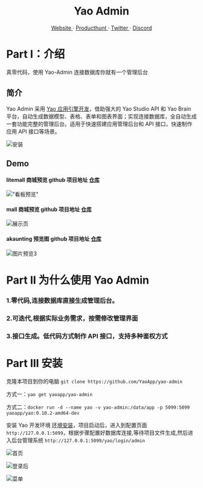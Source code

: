 <p align="center">
    <h1 align="center">Yao Admin</h1>
</p>
<p align="center">
  <a aria-label="website" href="https://yaoapps.com" target="_blank">
    Website
  </a>
  ·
  <a aria-label="producthunt" href="https://www.producthunt.com/posts/yao-app-engine" target="_blank">
    Producthunt
  </a>
  ·
  <a aria-label="twitter" href="https://twitter.com/YaoApp" target="_blank">
    Twitter
  </a>
  ·
  <a aria-label="discord" href="https://discord.gg/nsKmCXwvxU" target="_blank">
    Discord
  </a>
</p>

# Part I：介绍

真零代码，使用 Yao-Admin 连接数据库你就有一个管理后台

## 简介

Yao Admin 采用 <a href="https://github.com/YaoApp/yao">Yao 应用引擎开发</a>，借助强大的 Yao Studio API 和 Yao Brain 平台，自动生成数据模型、表格、表单和图表界面；实现连接数据库，全自动生成一套功能完整的管理后台。适用于快速搭建应用管理后台和 API 接口，快速制作应用 API 接口等场景。

![安装](https://release-bj-1252011659.cos.ap-beijing.myqcloud.com/docs/yao-admin/%E6%80%BB%E9%A2%84%E8%A7%88.gif)

## Demo

#### litemall 商城预览 github 项目地址 [仓库](https://github.com/linlinjava/litemall)

!["看板预览"](https://release-bj-1252011659.cos.ap-beijing.myqcloud.com/docs/yao-admin/litemall%E9%A2%84%E8%A7%88.gif)

#### mall 商城预览 github 项目地址 [仓库](https://github.com/macrozheng/mall)

![展示页](https://release-bj-1252011659.cos.ap-beijing.myqcloud.com/docs/yao-admin/mall%E9%A2%84%E8%A7%88.gif)

#### akaunting 预览图 github 项目地址 [仓库](https://github.com/akaunting/akaunting)

![图片预览3](https://release-bj-1252011659.cos.ap-beijing.myqcloud.com/docs/yao-admin/akaunting%E9%A2%84%E8%A7%88%E5%9B%BE.gif)

# Part II 为什么使用 Yao Admin

### 1.零代码,连接数据库直接生成管理后台。

### 2.可迭代,根据实际业务需求，按需修改管理界面

### 3.接口生成。低代码方式制作 API 接口，支持多种鉴权方式

# Part III 安装

克隆本项目到你的电脑 `git clone https://github.com/YaoApp/yao-admin`

方式一：`yao get yaoapp/yao-admin`

方式二：`docker run -d --name yao -v yao-admin:/data/app -p 5099:5099 yaoapp/yao:0.10.2-amd64-dev`

安装 Yao 开发环境 [环境安装](https://yaoapps.com/doc/%E4%BB%8B%E7%BB%8D/%E5%AE%89%E8%A3%85%E8%B0%83%E8%AF%95)，项目启动后，进入到配置页面 `http://127.0.0.1:5099`，根据步骤配置好数据库连接,等待项目文件生成,然后进入后台管理系统 `http://127.0.0.1:5099/yao/login/admin`

![首页](https://release-bj-1252011659.cos.ap-beijing.myqcloud.com/docs/yao-admin/mall%E5%95%86%E5%9F%8E/1666923331542.png)

![登录后](https://release-bj-1252011659.cos.ap-beijing.myqcloud.com/docs/yao-admin/litemall%E5%B0%8F%E7%A8%8B%E5%BA%8F%E5%95%86%E5%9F%8E/1666923455896.png)

![菜单](https://release-bj-1252011659.cos.ap-beijing.myqcloud.com/docs/yao-admin/litemall%E5%B0%8F%E7%A8%8B%E5%BA%8F%E5%95%86%E5%9F%8E/1666923632955.png)
